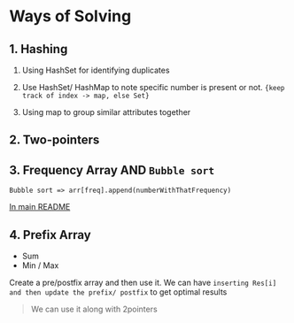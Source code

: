 # Ways of Solving


## 1. Hashing
1. Using HashSet for identifying duplicates
   
2. Use HashSet/ HashMap to note specific number is present or not. `{keep track of index -> map, else Set}`

3. Using map to group similar attributes together

## 2. Two-pointers
 
## 3. Frequency Array  AND `Bubble sort`

`Bubble sort => arr[freq].append(numberWithThatFrequency)`

[In main README](https://github.com/tanmaykulkarni2112/notesDSA/blob/main/README.md)

## 4. Prefix Array

- Sum
- Min / Max

Create a pre/postfix array and then use it.
We can  have `inserting Res[i] and then update the prefix/ postfix` to get optimal results

> We can use it along with 2pointers
